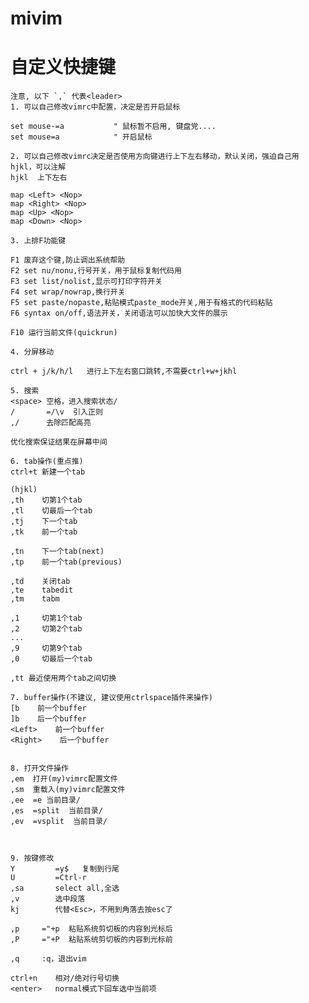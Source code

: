 mivim
====================
# 自定义快捷键
    注意, 以下 `,` 代表<leader>
    1. 可以自己修改vimrc中配置，决定是否开启鼠标

    set mouse-=a           " 鼠标暂不启用, 键盘党....
    set mouse=a            " 开启鼠标

    2. 可以自己修改vimrc决定是否使用方向键进行上下左右移动，默认关闭，强迫自己用 hjkl，可以注解
    hjkl  上下左右

    map <Left> <Nop>
    map <Right> <Nop>
    map <Up> <Nop>
    map <Down> <Nop>

    3. 上排F功能键

    F1 废弃这个键,防止调出系统帮助
    F2 set nu/nonu,行号开关，用于鼠标复制代码用
    F3 set list/nolist,显示可打印字符开关
    F4 set wrap/nowrap,换行开关
    F5 set paste/nopaste,粘贴模式paste_mode开关,用于有格式的代码粘贴
    F6 syntax on/off,语法开关，关闭语法可以加快大文件的展示

    F10 运行当前文件(quickrun)

    4. 分屏移动

    ctrl + j/k/h/l   进行上下左右窗口跳转,不需要ctrl+w+jkhl

    5. 搜索
    <space> 空格，进入搜索状态/
    /       =/\v  引入正则
    ,/      去除匹配高亮

    优化搜索保证结果在屏幕中间

    6. tab操作(重点推)
    ctrl+t 新建一个tab

    (hjkl)
    ,th    切第1个tab
    ,tl    切最后一个tab
    ,tj    下一个tab
    ,tk    前一个tab

    ,tn    下一个tab(next)
    ,tp    前一个tab(previous)

    ,td    关闭tab
    ,te    tabedit
    ,tm    tabm

    ,1     切第1个tab
    ,2     切第2个tab
    ...
    ,9     切第9个tab
    ,0     切最后一个tab

    ,tt 最近使用两个tab之间切换

    7. buffer操作(不建议, 建议使用ctrlspace插件来操作)
    [b    前一个buffer
    ]b    后一个buffer
    <Left>    前一个buffer
    <Right>    后一个buffer


    8. 打开文件操作
    ,em  打开(my)vimrc配置文件
    ,sm  重载入(my)vimrc配置文件
    ,ee  =e 当前目录/
    ,es  =split  当前目录/
    ,ev  =vsplit  当前目录/



    9. 按键修改
    Y         =y$   复制到行尾
    U         =Ctrl-r
    ,sa       select all,全选
    ,v        选中段落
    kj        代替<Esc>，不用到角落去按esc了
    
    ,p     ="+p  粘贴系统剪切板的内容到光标后
    ,P     ="+P  粘贴系统剪切板的内容到光标前  

    ,q     :q，退出vim

    ctrl+n    相对/绝对行号切换
    <enter>   normal模式下回车选中当前项


